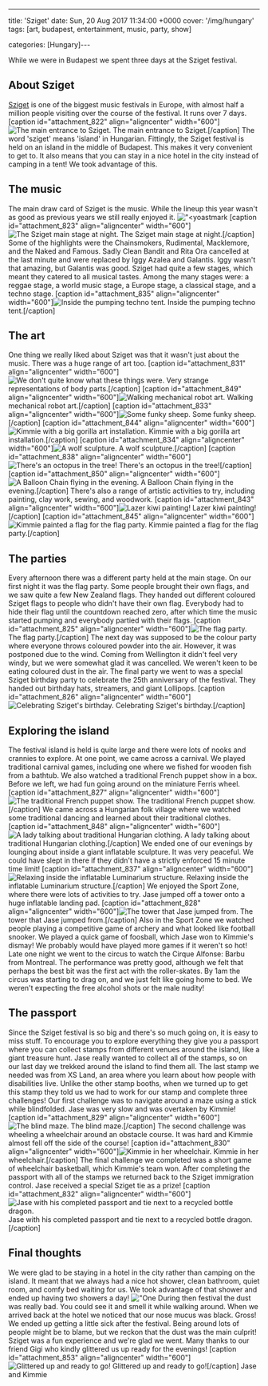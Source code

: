 ---
title: 'Sziget'
date: Sun, 20 Aug 2017 11:34:00 +0000
cover: '/img/hungary'
tags: [art, budapest, entertainment, music, party, show]

categories: [Hungary]---

While we were in Budapest we spent three days at the Sziget festival.

About Sziget
------------

[Sziget](http://szigetfestival.com/) is one of the biggest music festivals in Europe, with almost half a million people visiting over the course of the festival. It runs over 7 days. \[caption id="attachment_822" align="aligncenter" width="600"\]![The main entrance to Sziget.](http://coupleofkiwis.com/wp-content/uploads/2017/08/sziget-bridge-600x338.jpg) The main entrance to Sziget.\[/caption\] The word 'sziget' means 'island' in Hungarian. Fittingly, the Sziget festival is held on an island in the middle of Budapest. This makes it very convenient to get to. It also means that you can stay in a nice hotel in the city instead of camping in a tent! We took advantage of this.

The music
---------

The main draw card of Sziget is the music. While the lineup this year wasn't as good as previous years we still really enjoyed it. !["<yoastmark](http://coupleofkiwis.com/wp-content/uploads/2017/08/bud-szi-chillaxed-600x338.jpg) \[caption id="attachment_823" align="aligncenter" width="600"\]![The Sziget main stage at night.](http://coupleofkiwis.com/wp-content/uploads/2017/08/sziget_mainstage-600x338.jpg) The Sziget main stage at night.\[/caption\] Some of the highlights were the Chainsmokers, Rudimental, Macklemore, and the Naked and Famous. Sadly Clean Bandit and Rita Ora cancelled at the last minute and were replaced by Iggy Azalea and Galantis. Iggy wasn't that amazing, but Galantis was good. Sziget had quite a few stages, which meant they catered to all musical tastes. Among the many stages were: a reggae stage, a world music stage, a Europe stage, a classical stage, and a techno stage. \[caption id="attachment_835" align="aligncenter" width="600"\]![Inside the pumping techno tent.](http://coupleofkiwis.com/wp-content/uploads/2017/08/sziget_techno-600x338.jpg) Inside the pumping techno tent.\[/caption\]

The art
-------

One thing we really liked about Sziget was that it wasn't just about the music. There was a huge range of art too. \[caption id="attachment_831" align="aligncenter" width="600"\]![We don't quite know what these things were.](http://coupleofkiwis.com/wp-content/uploads/2017/08/sziget_mouthart-600x338.jpg) Very strange representations of body parts.\[/caption\] \[caption id="attachment_849" align="aligncenter" width="600"\]![Walking mechanical robot art.](http://coupleofkiwis.com/wp-content/uploads/2017/08/bud-szi-mech-600x337.jpg) Walking mechanical robot art.\[/caption\] \[caption id="attachment_833" align="aligncenter" width="600"\]![Some funky sheep.](http://coupleofkiwis.com/wp-content/uploads/2017/08/sziget_sheep-600x338.jpg) Some funky sheep.\[/caption\] \[caption id="attachment_844" align="aligncenter" width="600"\]![Kimmie with a big gorilla art installation.](http://coupleofkiwis.com/wp-content/uploads/2017/08/bud-szi-2-600x338.jpg) Kimmie with a big gorilla art installation.\[/caption\] \[caption id="attachment_834" align="aligncenter" width="600"\]![A wolf sculpture.](http://coupleofkiwis.com/wp-content/uploads/2017/08/sziget_wolf-600x338.jpg) A wolf sculpture.\[/caption\] \[caption id="attachment_838" align="aligncenter" width="600"\]![There's an octopus in the tree!](http://coupleofkiwis.com/wp-content/uploads/2017/08/sziget_octopus-600x338.jpg) There's an octopus in the tree!\[/caption\] \[caption id="attachment_850" align="aligncenter" width="600"\]![A Balloon Chain flying in the evening.](http://coupleofkiwis.com/wp-content/uploads/2017/08/bud-szi-chain-600x337.jpg) A Balloon Chain flying in the evening.\[/caption\] There's also a range of artistic activities to try, including painting, clay work, sewing, and woodwork. \[caption id="attachment_843" align="aligncenter" width="600"\]![Lazer kiwi painting!](http://coupleofkiwis.com/wp-content/uploads/2017/08/bud-szi-600x338.jpg) Lazer kiwi painting!\[/caption\] \[caption id="attachment_845" align="aligncenter" width="600"\]![Kimmie painted a flag for the flag party.](http://coupleofkiwis.com/wp-content/uploads/2017/08/bug-szi-3-600x338.jpg) Kimmie painted a flag for the flag party.\[/caption\]

The parties
-----------

Every afternoon there was a different party held at the main stage. On our first night it was the flag party. Some people brought their own flags, and we saw quite a few New Zealand flags. They handed out different coloured Sziget flags to people who didn't have their own flag. Everybody had to hide their flag until the countdown reached zero, after which time the music started pumping and everybody partied with their flags. \[caption id="attachment_825" align="aligncenter" width="600"\]![The flag party.](http://coupleofkiwis.com/wp-content/uploads/2017/08/sziget_flag-600x338.jpg) The flag party.\[/caption\] The next day was supposed to be the colour party where everyone throws coloured powder into the air. However, it was postponed due to the wind. Coming from Wellington it didn't feel very windy, but we were somewhat glad it was cancelled. We weren't keen to be eating coloured dust in the air. The final party we went to was a special Sziget birthday party to celebrate the 25th anniversary of the festival. They handed out birthday hats, streamers, and giant Lollipops. \[caption id="attachment_826" align="aligncenter" width="600"\]![Celebrating Sziget's birthday.](http://coupleofkiwis.com/wp-content/uploads/2017/08/sziget_birthday-600x338.jpg) Celebrating Sziget's birthday.\[/caption\]

Exploring the island
--------------------

The festival island is held is quite large and there were lots of nooks and crannies to explore. At one point, we came across a carnival. We played traditional carnival games, including one where we fished for wooden fish from a bathtub. We also watched a traditional French puppet show in a box. Before we left, we had fun going around on the miniature Ferris wheel. \[caption id="attachment_827" align="aligncenter" width="600"\]![The traditional French puppet show.](http://coupleofkiwis.com/wp-content/uploads/2017/08/sziget_puppet-600x338.jpg) The traditional French puppet show.\[/caption\] We came across a Hungarian folk village where we watched some traditional dancing and learned about their traditional clothes. \[caption id="attachment_848" align="aligncenter" width="600"\]![A lady talking about traditional Hungarian clothing.](http://coupleofkiwis.com/wp-content/uploads/2017/08/bud-szi-trad-clothes-600x337.jpg) A lady talking about traditional Hungarian clothing.\[/caption\] We ended one of our evenings by lounging about inside a giant inflatable sculpture. It was very peaceful. We could have slept in there if they didn't have a strictly enforced 15 minute time limit! \[caption id="attachment_837" align="aligncenter" width="600"\]![Relaxing inside the inflatable Luminarium structure.](http://coupleofkiwis.com/wp-content/uploads/2017/08/sziget_inflatable-600x338.jpg) Relaxing inside the inflatable Luminarium structure.\[/caption\] We enjoyed the Sport Zone, where there were lots of activities to try. Jase jumped off a tower onto a huge inflatable landing pad. \[caption id="attachment_828" align="aligncenter" width="600"\]![The tower that Jase jumped from.](http://coupleofkiwis.com/wp-content/uploads/2017/08/sziget_tower-600x338.jpg) The tower that Jase jumped from.\[/caption\] Also in the Sport Zone we watched people playing a competitive game of archery and what looked like football snooker. We played a quick game of foosball, which Jase won to Kimmie's dismay! We probably would have played more games if it weren't so hot! Late one night we went to the circus to watch the Cirque Alfonse: Barbu from Montreal. The performance was pretty good, although we felt that perhaps the best bit was the first act with the roller-skates. By 1am the circus was starting to drag on, and we just felt like going home to bed. We weren't expecting the free alcohol shots or the male nudity!

The passport
------------

Since the Sziget festival is so big and there's so much going on, it is easy to miss stuff. To encourage you to explore everything they give you a passport where you can collect stamps from different venues around the island, like a giant treasure hunt. Jase really wanted to collect all of the stamps, so on our last day we trekked around the island to find them all. The last stamp we needed was from XS Land, an area where you learn about how people with disabilities live. Unlike the other stamp booths, when we turned up to get this stamp they told us we had to work for our stamp and complete three challenges! Our first challenge was to navigate around a maze using a stick while blindfolded. Jase was very slow and was overtaken by Kimmie! \[caption id="attachment_829" align="aligncenter" width="600"\]![The blind maze.](http://coupleofkiwis.com/wp-content/uploads/2017/08/sziget_maze-600x338.jpg) The blind maze.\[/caption\] The second challenge was wheeling a wheelchair around an obstacle course. It was hard and Kimmie almost fell off the side of the course! \[caption id="attachment_830" align="aligncenter" width="600"\]![Kimmie in her wheelchair.](http://coupleofkiwis.com/wp-content/uploads/2017/08/sziget_wheelchair-600x338.jpg) Kimmie in her wheelchair.\[/caption\] The final challenge we completed was a short game of wheelchair basketball, which Kimmie's team won. After completing the passport with all of the stamps we returned back to the Sziget immigration control. Jase received a special Sziget tie as a prize! \[caption id="attachment_832" align="aligncenter" width="600"\]![Jase with his completed passport and tie next to a recycled bottle dragon.](http://coupleofkiwis.com/wp-content/uploads/2017/08/sziget_passport-600x338.jpg) Jase with his completed passport and tie next to a recycled bottle dragon.\[/caption\]

Final thoughts
--------------

We were glad to be staying in a hotel in the city rather than camping on the island. It meant that we always had a nice hot shower, clean bathroom, quiet room, and comfy bed waiting for us. We took advantage of that shower and ended up having two showers a day! !["One](http://coupleofkiwis.com/wp-content/uploads/2017/08/sziget_camping-600x338.jpg) During then festival the dust was really bad. You could see it and smell it while walking around. When we arrived back at the hotel we noticed that our nose mucus was black. Gross! We ended up getting a little sick after the festival. Being around lots of people might be to blame, but we reckon that the dust was the main culprit! Sziget was a fun experience and we're glad we went. Many thanks to our friend Gigi who kindly glittered us up ready for the evenings! \[caption id="attachment_853" align="aligncenter" width="600"\]![Glittered up and ready to go!](http://coupleofkiwis.com/wp-content/uploads/2017/08/bud-szi-glitt2-600x337.jpg) Glittered up and ready to go!\[/caption\] Jase and Kimmie